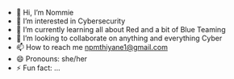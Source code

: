 - 👋 Hi, I’m Nommie
- 👀 I’m interested in Cybersecurity
- 🌱 I’m currently learning all about Red and a bit of Blue Teaming
- 💞️ I’m looking to collaborate on anything and everything Cyber
- 📫 How to reach me npmthiyane1@gmail.com
- 😄 Pronouns: she/her
- ⚡ Fun fact: ...

<!---
npmthiyane/npmthiyane is a ✨ special ✨ repository because its `README.md` (this file) appears on your GitHub profile.
You can click the Preview link to take a look at your changes.
--->
